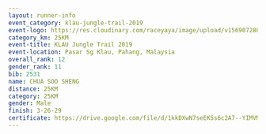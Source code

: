 ```yaml
---
layout: runner-info 
event_category: klau-jungle-trail-2019 
event-logo: https://res.cloudinary.com/raceyaya/image/upload/v1569072808/logo/klau-image_qwwxyw.png
category_km: 25KM 
event-title: KLAU Jungle Trail 2019 
event-location: Pasar Sg Klau, Pahang, Malaysia 
overall_rank: 12
gender_rank: 11
bib: 2531
name: CHUA SOO SHENG
distance: 25KM
category: 25KM
gender: Male
finish: 3-26-29
certificate: https://drive.google.com/file/d/1kkDXwN7seEKSs6c2A7--YIMVMviZbo9n/view?usp=sharing
---
```

